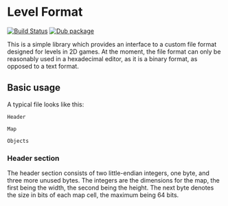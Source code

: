 # Level Format

[![Build Status](https://travis-ci.org/TheOnlyMrCat/levelformat.svg?branch=master)](https://travis-ci.org/TheOnlyMrCat/levelformat)
[![Dub package](https://img.shields.io/dub/dt/level_format)](https://code.dlang.org/packages/level_format)

This is a simple library which provides an interface to a custom file format designed for levels in 2D games.
At the moment, the file format can only be reasonably used in a hexadecimal editor, as it is a binary format,
as opposed to a text format.

## Basic usage

A typical file looks like this:

```text
Header

Map

Objects
```

### Header section

The header section consists of two little-endian integers, one byte, and three more unused bytes. The integers
are the dimensions for the map, the first being the width, the second being the height. The next byte denotes
the size in bits of each map cell, the maximum being 64 bits.
